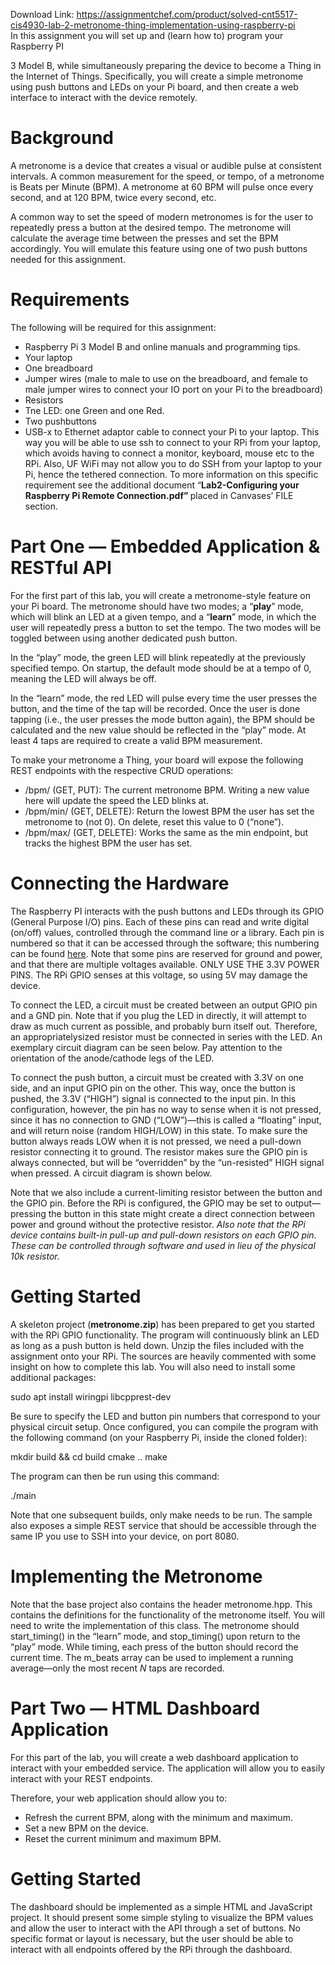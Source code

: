 Download Link: https://assignmentchef.com/product/solved-cnt5517-cis4930-lab-2-metronome-thing-implementation-using-raspberry-pi
<br>
In this assignment you will set up and (learn how to) program your Raspberry PI

3 Model B, while simultaneously preparing the device to become a Thing in the Internet of Things. Specifically, you will create a simple metronome using push buttons and LEDs on your Pi board, and then create a web interface to interact with the device remotely.




<h1>Background</h1>

A metronome is a device that creates a visual or audible pulse at consistent intervals. A common measurement for the speed, or tempo, of a metronome is Beats per Minute (BPM). A metronome at 60 BPM will pulse once every second, and at 120 BPM, twice every second, etc.




A common way to set the speed of modern metronomes is for the user to repeatedly press a button at the desired tempo. The metronome will calculate the average time between the presses and set the BPM accordingly. You will emulate this feature using one of two push buttons needed for this assignment.




<h1>Requirements</h1>

The following will be required for this assignment:

<ul>

 <li>Raspberry Pi 3 Model B and online manuals and programming tips.</li>

 <li>Your laptop</li>

 <li>One breadboard</li>

 <li>Jumper wires (male to male to use on the breadboard, and female to male jumper wires to connect your IO port on your Pi to the breadboard)</li>

 <li>Resistors</li>

 <li>Tne LED: one Green and one Red.</li>

 <li>Two pushbuttons</li>

 <li>USB-x to Ethernet adaptor cable to connect your Pi to your laptop. This way you will be able to use ssh to connect to your RPi from your laptop, which avoids having to connect a monitor, keyboard, mouse etc to the RPi. Also, UF WiFi may not allow you to do SSH from your laptop to your Pi, hence the tethered connection. To more information on this specific requirement see the additional document “<strong>Lab2-</strong><strong>Configuring your Raspberry Pi Remote Connection.pdf” </strong>placed in Canvases’ FILE section.</li>

</ul>




<h1>Part One — Embedded Application &amp; RESTful API</h1>

For the first part of this lab, you will create a metronome-style feature on your Pi board. The metronome should have two modes; a “<strong>play</strong>” mode, which will blink an LED at a given tempo, and a “<strong>learn</strong>” mode, in which the user will repeatedly press a button to set the tempo. The two modes will be toggled between using another dedicated push button.




In the “play” mode, the green LED will blink repeatedly at the previously specified tempo. On startup, the default mode should be at a tempo of 0, meaning the LED will always be off.




In the “learn” mode, the red LED will pulse every time the user presses the button, and the time of the tap will be recorded. Once the user is done tapping (i.e., the user presses the mode button again), the BPM should be calculated and the new value should be reflected in the “play” mode. At least 4 taps are required to create a valid BPM measurement.




To make your metronome a Thing, your board will expose the following REST endpoints with the respective CRUD operations:

<ul>

 <li>/bpm/ (GET, PUT): The current metronome BPM. Writing a new value here will update the speed the LED blinks at.</li>

 <li>/bpm/min/ (GET, DELETE): Return the lowest BPM the user has set the metronome to (not 0). On delete, reset this value to 0 (“none”).</li>

 <li>/bpm/max/ (GET, DELETE): Works the same as the min endpoint, but tracks the highest BPM the user has set.</li>

</ul>




<h1>Connecting the Hardware</h1>

The Raspberry PI interacts with the push buttons and LEDs through its GPIO (General Purpose I/O) pins. Each of these pins can read and write digital (on/off) values, controlled through the command line or a library. Each pin is numbered so that it can be accessed through the software; this numbering can be found <u>here</u>. Note that some pins are reserved for ground and power, and that there are multiple voltages available. ONLY USE THE 3.3V POWER PINS. The RPi GPIO senses at this voltage, so using 5V may damage the device.

To connect the LED, a circuit must be created between an output GPIO pin and a GND pin. Note that if you plug the LED in directly, it will attempt to draw as much current as possible, and probably burn itself out. Therefore, an appropriatelysized resistor must be connected in series with the LED. An exemplary circuit diagram can be seen below. Pay attention to the orientation of the anode/cathode legs of the LED.







To connect the push button, a circuit must be created with 3.3V on one side, and an input GPIO pin on the other. This way, once the button is pushed, the 3.3V (“HIGH”) signal is connected to the input pin. In this configuration, however, the pin has no way to sense when it is not pressed, since it has no connection to GND (“LOW”)—this is called a “floating” input, and will return noise (random HIGH/LOW) in this state. To make sure the button always reads LOW when it is not pressed, we need a pull-down resistor connecting it to ground. The resistor makes sure the GPIO pin is always connected, but will be “overridden” by the “un-resisted” HIGH signal when pressed. A circuit diagram is shown below.







Note that we also include a current-limiting resistor between the button and the GPIO pin. Before the RPi is configured, the GPIO may be set to output—pressing the button in this state might create a direct connection between power and ground without the protective resistor. <em>Also note that the RPi device contains built-in pull-up and pull-down resistors on each GPIO pin. These can be controlled through software and used in lieu of the physical 10k resistor. </em>




<h1>Getting Started</h1>

A skeleton project (<strong>metronome.zip</strong>) has been prepared to get you started with the RPi GPIO functionality. The program will continuously blink an LED as long as a push button is held down. Unzip the files included with the assignment onto your RPi. The sources are heavily commented with some insight on how to complete this lab. You will also need to install some additional packages:




sudo apt install wiringpi libcpprest-dev




Be sure to specify the LED and button pin numbers that correspond to your physical circuit setup. Once configured, you can compile the program with the following command (on your Raspberry Pi, inside the cloned folder):




mkdir build &amp;&amp; cd build  cmake ..      make




The program can then be run using this command:




./main

<strong> </strong>

Note that one subsequent builds, only make needs to be run. The sample also exposes a simple REST service that should be accessible through the same IP you use to SSH into your device, on port 8080.




<strong> </strong>

<h1>Implementing the Metronome</h1>

Note that the base project also contains the header metronome.hpp. This contains the definitions for the functionality of the metronome itself. You will need to write the implementation of this class. The metronome should start_timing() in the “learn” mode, and stop_timing() upon return to the “play” mode. While timing, each press of the button should record the current time. The m_beats array can be used to implement a running average—only the most recent <em>N</em> taps are recorded.




<h1>Part Two — HTML Dashboard Application</h1>

For this part of the lab, you will create a web dashboard application to interact with your embedded service. The application will allow you to easily interact with your REST endpoints.




Therefore, your web application should allow you to:

<ul>

 <li>Refresh the current BPM, along with the minimum and maximum.</li>

 <li>Set a new BPM on the device.</li>

 <li>Reset the current minimum and maximum BPM.</li>

</ul>




<h1>Getting Started</h1>

The dashboard should be implemented as a simple HTML and JavaScript project. It should present some simple styling to visualize the BPM values and allow the user to interact with the API through a set of buttons. No specific format or layout is necessary, but the user should be able to interact with all endpoints offered by the RPi through the dashboard.



